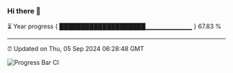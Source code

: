 ### Hi there 👋

⏳ Year progress { ████████████████████▁▁▁▁▁▁▁▁▁▁ } 67.83 %

---

⏰ Updated on Thu, 05 Sep 2024 06:28:48 GMT

![Progress Bar CI](https://github.com/ZhaoGui/ZhaoGui/workflows/Progress%20Bar%20CI/badge.svg)
